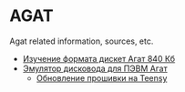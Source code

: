# AGAT
Agat related information, sources, etc.

* [Изучение формата дискет Агат 840 Кб](docs/agat-840-analysis.md)
* [Эмулятор дисковода для ПЭВМ Агат](docs/agatdisk-emu.md)
	* [Обновление прошивки на Teensy](docs/firmware_update.md)
